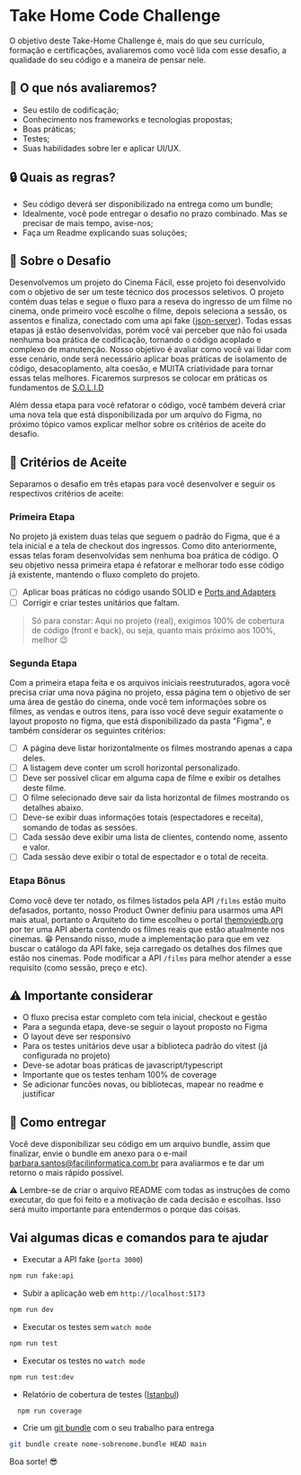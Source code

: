 # Take Home Code Challenge

O objetivo deste Take-Home Challenge é, mais do que seu currículo, formação e certificações, avaliaremos como você lida com esse desafio, a qualidade do seu código e a maneira de pensar nele.

## 📝 O que nós avaliaremos?
- Seu estilo de codificação;
- Conhecimento nos frameworks e tecnologias propostas;
- Boas práticas;
- Testes;
- Suas habilidades sobre ler e aplicar UI/UX.

## 🔒 Quais as regras?
- Seu código deverá ser disponibilizado na entrega como um bundle;
- Idealmente, você pode entregar o desafio no prazo combinado. Mas se precisar de mais tempo, avise-nos;
- Faça um Readme explicando suas soluções;

## 🎯 Sobre o Desafio
Desenvolvemos um projeto do Cinema Fácil, esse projeto foi desenvolvido com o objetivo de ser um teste técnico dos processos seletivos. O projeto contém duas telas e segue o fluxo para a reseva do ingresso de um filme no cinema, onde primeiro você escolhe o filme, depois seleciona a sessão, os assentos e finaliza, conectado com uma api fake ([json-server](https://github.com/typicode/json-server/)).
Todas essas etapas já estão desenvolvidas, porém você vai perceber que não foi usada nenhuma boa prática de codificação, tornando o código acoplado e complexo de manutenção.
Nosso objetivo é avaliar como você vai lidar com esse cenário, onde será necessário aplicar boas práticas de isolamento de código, desacoplamento, alta coesão, e MUITA criatividade para tornar essas telas melhores.
Ficaremos surpresos se colocar em práticas os fundamentos de [S.O.L.I.D](https://pt.wikipedia.org/wiki/SOLID)

Além dessa etapa para você refatorar o código, você também deverá criar uma nova tela que está disponibilizada por um arquivo do Figma, no próximo tópico vamos explicar melhor sobre os critérios de aceite do desafio.

## 🚀 Critérios de Aceite
Separamos o desafio em três etapas para você desenvolver e seguir os respectivos critérios de aceite:

### Primeira Etapa
No projeto já existem duas telas que seguem o padrão do Figma, que é a tela inicial e a tela de checkout dos ingressos. Como dito anteriormente, essas telas foram desenvolvidas sem nenhuma boa prática de código. O seu objetivo nessa primeira etapa é refatorar e melhorar todo esse código já existente, mantendo o fluxo completo do projeto.

- [ ] Aplicar boas práticas no código usando SOLID e [Ports and Adapters](https://en.wikipedia.org/wiki/Hexagonal_architecture_(software))
- [ ] Corrigir e criar testes unitários que faltam.
> Só para constar: Aqui no projeto (real), exigimos 100% de cobertura de código (front e back), ou seja, quanto mais próximo aos 100%, melhor 😉

### Segunda Etapa
Com a primeira etapa feita e os arquivos iniciais reestruturados, agora você precisa criar uma nova página no projeto, essa página tem o objetivo de ser uma área de gestão do cinema, onde você tem informações sobre os filmes, as vendas e outros itens, para isso você deve seguir exatamente o layout proposto no figma, que está disponibilizado da pasta "Figma", e também considerar os seguintes critérios:
- [ ] A página deve listar horizontalmente os filmes mostrando apenas a capa deles.
- [ ] A listagem deve conter um scroll horizontal personalizado.
- [ ] Deve ser possível clicar em alguma capa de filme e exibir os detalhes deste filme.
- [ ] O filme selecionado deve sair da lista horizontal de filmes mostrando os detalhes abaixo.
- [ ] Deve-se exibir duas informações totais (espectadores e receita), somando de todas as sessões.
- [ ] Cada sessão deve exibir uma lista de clientes, contendo nome, assento e valor.
- [ ] Cada sessão deve exibir o total de espectador e o total de receita.

### Etapa Bônus
Como você deve ter notado, os filmes listados pela API `/films` estão muito defasados, portanto, nosso Product Owner definiu para usarmos uma API mais atual, portanto o Arquiteto do time escolheu o portal [themoviedb.org](https://www.themoviedb.org/) por ter uma API aberta contendo os filmes reais que estão atualmente nos cinemas. 😁
Pensando nisso, mude a implementação para que em vez buscar o catálogo da API fake, seja carregado os detalhes dos filmes que estão nos cinemas.
Pode modificar a API `/films` para melhor atender a esse requisito (como sessão, preço e etc).

## ⚠️ Importante considerar
- O fluxo precisa estar completo com tela inicial, checkout e gestão
- Para a segunda etapa, deve-se seguir o layout proposto no Figma
- O layout deve ser responsivo
- Para os testes unitários deve usar a biblioteca padrão do vitest (já configurada no projeto)
- Deve-se adotar boas práticas de javascript/typescript
- Importante que os testes tenham 100% de coverage
- Se adicionar funcões novas, ou bibliotecas, mapear no readme e justificar

## 📩 Como entregar
Você deve disponibilizar seu código em um arquivo bundle, assim que finalizar, envie o bundle em anexo para o e-mail barbara.santos@facilinformatica.com.br para avaliarmos e te dar um retorno o mais rápido possível.

⚠️ Lembre-se de criar o arquivo README com todas as instruções de como executar, do que foi feito e a motivação de cada decisão e escolhas. Isso será muito importante para entendermos o porque das coisas.

## Vai algumas dicas e comandos para te ajudar
- Executar a API fake (`porta 3000`)
```bash
npm run fake:api
```

- Subir a aplicação web em `http://localhost:5173`
```bash
npm run dev
```

- Executar os testes sem `watch mode`
```bash
npm run test
```

- Executar os testes no `watch mode`
```bash
npm run test:dev
```

- Relatório de cobertura de testes ([Istanbul](https://istanbul.js.org/))
```bash
  npm run coverage
```

- Crie um [git bundle](https://git-scm.com/docs/git-bundle) com o seu trabalho para entrega
```bash
git bundle create nome-sobrenome.bundle HEAD main
```

Boa sorte! 😎

